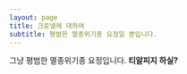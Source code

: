 ```yaml
---
layout: page
title: 크로넬에 대하여
subtitle: 평범한 멸종위기종 요정일 뿐입니다.
---
```


그냥 평범한 멸종위기종 요정입니다.
**티알피지 하실?**

